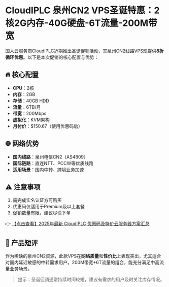 # CloudIPLC 泉州CN2 VPS圣诞特惠：2核2G内存-40G硬盘-6T流量-200M带宽

国人云服务商CloudIPLC近期推出圣诞促销活动，其泉州CN2线路VPS现提供**8折循环优惠**。以下是本次促销的核心配置与优势：

## 🔥 核心配置
- **CPU**：2核
- **内存**：2GB
- **存储**：40GB HDD
- **流量**：6TB/月
- **带宽**：200Mbps
- **虚拟化**：KVM架构
- **月付价**：$150.67（使用优惠码后）

## 🌐 网络优势
- **国内线路**：泉州电信CN2（AS4809）
- **国际链路**：直连NTT、PCCW等优质线路
- **适用场景**：国内中转、跨境业务加速

## ⚠️ 注意事项
1. 需完成实名认证方可购买
2. 优惠码仅适用于Premium及以上套餐
3. 促销数量有限，建议尽快下单

👉 [【点击查看】2025年最新 CloudIPLC 优惠码及特价云服务器方案汇总](https://bit.ly/cloudiplc)

## 📌 产品短评
作为稀缺的泉州CN2资源，此款VPS在**网络质量**和**性价比**上表现突出，尤其适合对国内延迟敏感的中转需求用户。200M带宽+6T流量的组合，能充分满足中高流量业务场景。

> 提示：圣诞促销通常持续时间较短，建议有需求的用户及时关注库存情况。